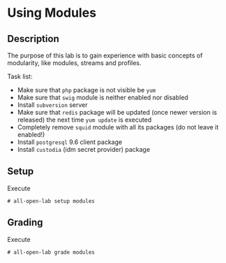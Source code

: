 # Using Modules

## Description
The purpose of this lab is to gain experience with basic concepts of modularity, like modules, streams and profiles.

Task list:

* Make sure that `php` package is not visible be `yum`
* Make sure that `swig` module is neither enabled nor disabled
* Install `subversion` server
* Make sure that `redis` package will be updated (once newer version is released) the next time `yum update` is executed
* Completely remove `squid` module with all its packages (do not leave it enabled!)
* Install `postgresql` 9.6 client package
* Install `custodia` (idm secret provider) package

## Setup
Execute
```console
# all-open-lab setup modules
```

## Grading
Execute
```console
# all-open-lab grade modules
```
